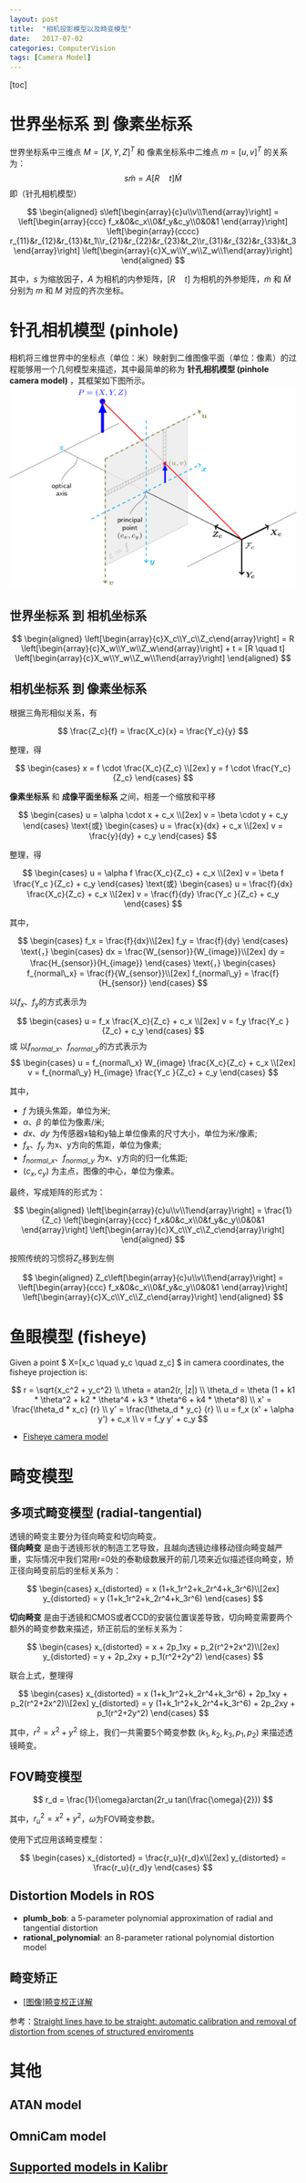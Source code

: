 ```yaml
---
layout: post
title:  "相机投影模型以及畸变模型"
date:   2017-07-02
categories: ComputerVision
tags: [Camera Model]
---
```


[toc]

# 世界坐标系 到 像素坐标系
世界坐标系中三维点 $M=[X,Y,Z]^T$ 和 像素坐标系中二维点 $m=[u,v]^T$ 的关系为：
$$ s\tilde{m} = A [R \quad t] \tilde{M}$$
即（针孔相机模型）  

$$
\begin{aligned}
s\left[\begin{array}{c}u\\v\\1\end{array}\right] =  
\left[\begin{array}{ccc}
f_x&0&c_x\\0&f_y&c_y\\0&0&1
\end{array}\right]  
\left[\begin{array}{cccc}
r_{11}&r_{12}&r_{13}&t_1\\r_{21}&r_{22}&r_{23}&t_2\\r_{31}&r_{32}&r_{33}&t_3
\end{array}\right]  
\left[\begin{array}{c}X_w\\Y_w\\Z_w\\1\end{array}\right]
\end{aligned}
$$  

其中，$s$ 为缩放因子，$A$ 为相机的内参矩阵，$[R \quad t]$ 为相机的外参矩阵，$\tilde{m}$ 和 $\tilde{M}$ 分别为 $m$ 和 $M$ 对应的齐次坐标。

# 针孔相机模型 (pinhole)
相机将三维世界中的坐标点（单位：米）映射到二维图像平面（单位：像素）的过程能够用一个几何模型来描述，其中最简单的称为 **针孔相机模型 (pinhole camera model)** ，其框架如下图所示。
![pinhole_camera_model.png](../images/camera_model/pinhole_camera_model.png)

## 世界坐标系 到 相机坐标系

$$
\begin{aligned}
\left[\begin{array}{c}X_c\\Y_c\\Z_c\end{array}\right] =  
R \left[\begin{array}{c}X_w\\Y_w\\Z_w\end{array}\right] + t =
[R \quad t]
\left[\begin{array}{c}X_w\\Y_w\\Z_w\\1\end{array}\right]
\end{aligned}
$$

## 相机坐标系 到 像素坐标系
根据三角形相似关系，有  

$$
\frac{Z_c}{f} = \frac{X_c}{x} = \frac{Y_c}{y}
$$

整理，得

$$
\begin{cases}
x = f \cdot \frac{X_c}{Z_c} \\[2ex]
y = f \cdot \frac{Y_c}{Z_c}
\end{cases}
$$

**像素坐标系** 和 **成像平面坐标系** 之间，相差一个缩放和平移

$$
\begin{cases}
u = \alpha \cdot x + c_x \\[2ex]
v = \beta   \cdot y + c_y
\end{cases}
\text{或}
\begin{cases}
u =  \frac{x}{dx} + c_x \\[2ex]
v =  \frac{y}{dy} + c_y
\end{cases}
$$

整理，得

$$
\begin{cases}
u = \alpha f \frac{X_c}{Z_c} + c_x \\[2ex]
v = \beta   f \frac{Y_c }{Z_c} + c_y
\end{cases}
\text{或}
\begin{cases}
u = \frac{f}{dx} \frac{X_c}{Z_c} + c_x \\[2ex]
v = \frac{f}{dy} \frac{Y_c }{Z_c} + c_y
\end{cases}
$$

其中，

$$
\begin{cases}
f_x = \frac{f}{dx}\\[2ex]
f_y = \frac{f}{dy}
\end{cases}
\text{，}
\begin{cases}
dx = \frac{W_{sensor}}{W_{image}}\\[2ex]
dy = \frac{H_{sensor}}{H_{image}}
\end{cases}
\text{，}
\begin{cases}
f_{normal\_x} = \frac{f}{W_{sensor}}\\[2ex]
f_{normal\_y} = \frac{f}{H_{sensor}}
\end{cases}
$$

以$f_x$、$f_y$的方式表示为

$$
\begin{cases}
u = f_x \frac{X_c}{Z_c} + c_x \\[2ex]
v = f_y \frac{Y_c }{Z_c} + c_y
\end{cases}
$$
或 以$f_{normal\_x}$、$f_{normal\_y}$的方式表示为
$$
\begin{cases}
u = f_{normal\_x} W_{image} \frac{X_c}{Z_c} + c_x \\[2ex]
v = f_{normal\_y} H_{image} \frac{Y_c }{Z_c} + c_y
\end{cases}
$$

其中，  

*  $f$ 为镜头焦距，单位为米;
*  $\alpha$、$\beta$ 的单位为像素/米;
*  $dx$、$dy$ 为传感器x轴和y轴上单位像素的尺寸大小，单位为米/像素;
*  $f_x$、$f_y$ 为x、y方向的焦距，单位为像素;
* $f_{normal\_x}$、$f_{normal\_y}$ 为x、y方向的归一化焦距;
*  $(c_x,c_y)$ 为主点，图像的中心，单位为像素。  

最终，写成矩阵的形式为：

$$
\begin{aligned}
\left[\begin{array}{c}u\\v\\1\end{array}\right] =  
\frac{1}{Z_c}
\left[\begin{array}{ccc}
f_x&0&c_x\\0&f_y&c_y\\0&0&1
\end{array}\right]  
\left[\begin{array}{c}X_c\\Y_c\\Z_c\end{array}\right]
\end{aligned}
$$

按照传统的习惯将$Z_c$移到左侧

$$
\begin{aligned}
Z_c\left[\begin{array}{c}u\\v\\1\end{array}\right] =  
\left[\begin{array}{ccc}
f_x&0&c_x\\0&f_y&c_y\\0&0&1
\end{array}\right]  
\left[\begin{array}{c}X_c\\Y_c\\Z_c\end{array}\right]
\end{aligned}
$$



# 鱼眼模型 (fisheye)

Given a point $ X=[x_c \quad  y_c \quad  z_c] $ in camera coordinates, the fisheye projection is:

$$
r = \sqrt{x_c^2 + y_c^2} \\
\theta = atan2(r, |z|) \\
\theta_d = \theta (1 + k1 * \theta^2 + k2 * \theta^4 + k3 * \theta^6 + k4 * \theta^8) \\
x' = \frac{\theta_d * x_c} {r} \\
y' = \frac{\theta_d * y_c} {r} \\
u = f_x (x' + \alpha y') + c_x \\
v = f_y y' + c_y
$$

* [Fisheye camera model](https://docs.opencv.org/master/db/d58/group__calib3d__fisheye.html)


# 畸变模型

## 多项式畸变模型 (radial-tangential)
透镜的畸变主要分为径向畸变和切向畸变。  
**径向畸变** 是由于透镜形状的制造工艺导致，且越向透镜边缘移动径向畸变越严重，实际情况中我们常用r=0处的泰勒级数展开的前几项来近似描述径向畸变，矫正径向畸变前后的坐标关系为：

$$
\begin{cases}
x_{distorted} = x (1+k_1r^2+k_2r^4+k_3r^6)\\[2ex]
y_{distorted} = y (1+k_1r^2+k_2r^4+k_3r^6)
\end{cases}
$$

**切向畸变** 是由于透镜和CMOS或者CCD的安装位置误差导致，切向畸变需要两个额外的畸变参数来描述，矫正前后的坐标关系为：

$$
\begin{cases}
x_{distorted} = x + 2p_1xy + p_2(r^2+2x^2)\\[2ex]
y_{distorted} = y + 2p_2xy + p_1(r^2+2y^2)
\end{cases}
$$

联合上式，整理得

$$
\begin{cases}
x_{distorted} = x (1+k_1r^2+k_2r^4+k_3r^6) + 2p_1xy + p_2(r^2+2x^2)\\[2ex]
y_{distorted} =  y (1+k_1r^2+k_2r^4+k_3r^6) + 2p_2xy + p_1(r^2+2y^2)
\end{cases}
$$

其中，$r^2 = x^2 + y^2$
综上，我们一共需要5个畸变参数 $(k_1, k_2, k_3, p_1, p_2)$ 来描述透镜畸变。

## FOV畸变模型

$$
r_d = \frac{1}{\omega}arctan(2r_u tan(\frac{\omega}{2}))
$$

其中，${r_u}^2 = x^2 + y^2$，$\omega$为FOV畸变参数。   

使用下式应用该畸变模型：

$$
\begin{cases}
x_{distorted} = \frac{r_u}{r_d}x\\[2ex]
y_{distorted} =  \frac{r_u}{r_d}y
\end{cases}
$$

## Distortion Models in ROS
* **plumb_bob**: a 5-parameter polynomial approximation of radial and tangential distortion
* **rational_polynomial**: an 8-parameter rational polynomial distortion model

## 畸变矫正

* [[图像]畸变校正详解](https://blog.csdn.net/humanking7/article/details/45037239)

参考：[Straight lines have to be straight: automatic calibration and removal of distortion from scenes of structured enviroments](https://hal.archives-ouvertes.fr/inria-00267247/document)    

# 其他

## ATAN model

## OmniCam model

## [Supported models in Kalibr](https://github.com/ethz-asl/kalibr/wiki/supported-models)
